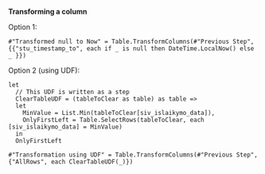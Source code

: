 **Transforming a column**

Option 1:  

    #"Transformed null to Now" = Table.TransformColumns(#"Previous Step", {{"stu_timestamp_to", each if _ is null then DateTime.LocalNow() else _ }})

Option 2 (using UDF):


    let
      // This UDF is written as a step
      ClearTableUDF = (tableToClear as table) as table =>
      let
        MinValue = List.Min(tableToClear[siv_islaikymo_data]),
        OnlyFirstLeft = Table.SelectRows(tableToClear, each [siv_islaikymo_data] = MinValue)
      in
      OnlyFirstLeft
    
    #"Transformation using UDF" = Table.TransformColumns(#"Previous Step", {"AllRows", each ClearTableUDF(_)})


